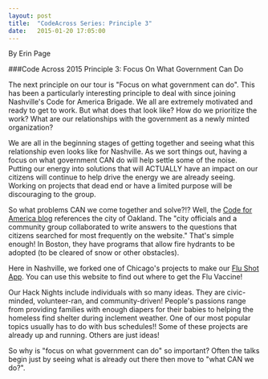 ```yaml
---
layout: post
title:  "CodeAcross Series: Principle 3"
date:   2015-01-20 17:05:00
---
```

By Erin Page

###Code Across 2015 Principle 3: Focus On What Government Can Do

The next principle on our tour is "Focus on what government can do". This has been a particularly interesting principle to deal with since joining Nashville's Code for America Brigade. We all are extremely motivated and ready to get to work. But what does that look like? How do we prioritize the work? What are our relationships with the government as a newly minted organization?

We are all in the beginning stages of getting together and seeing what this relationship even looks like for Nashville. As we sort things out, having a focus on what government CAN do will help settle some of the noise. Putting our energy into solutions that will ACTUALLY have an impact on our citizens will continue to help drive the energy we are already seeing. Working on projects that dead end or have a limited purpose will be discouraging to the group.

So what problems CAN we come together and solve?!? Well, the [Code for America blog](http://www.codeforamerica.org/governments/principles/#collaborate) references the city of Oakland. The "city officials and a community group collaborated to write answers to the questions that citizens searched for most frequently on the website." That's simple enough! In Boston, they have programs that allow fire hydrants to be adopted (to be cleared of snow or other obstacles).

Here in Nashville, we forked one of Chicago's projects to make our [Flu Shot App](http://www.nashvilleflushots.org/). You can use this website to find out where to get the Flu Vaccine!

Our Hack Nights include individuals with so many ideas. They are civic-minded, volunteer-ran, and community-driven! People's passions range from providing families with enough diapers for their babies to helping the homeless find shelter during inclement weather. One of our most popular topics usually has to do with bus schedules!! Some of these projects are already up and running. Others are just ideas!

So why is "focus on what government can do" so important?
Often the talks begin just by seeing what is already out there then move to "what CAN we do?".
